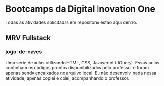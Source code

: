 # Bootcamps da Digital Inovation One
Todas as atividades solicitadas em repositório estão aqui dentro.

## MRV Fullstack

### jogo-de-naves
Uma série de aulas utilizando HTML, CSS, Javascript (JQuery). Essas aulas continham os códigos prontos disponibilizados pelo professor e foram apenas sendo encaixados no arquivo local. Eu não desenvolvi nada nessa atividade, apenas copiei e colei, acompanhando o professor.
